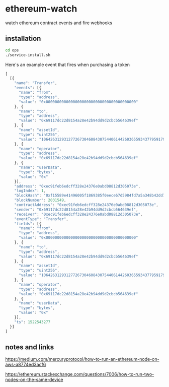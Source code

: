 # ethereum-watch

watch ethereum contract events and fire webhooks


## installation

```bash
cd ops
./service-install.sh
```


Here's an example event that fires when purchasing a token
```javascript
[
  [{
    "name": "Transfer",
    "events": [{
      "name": "from",
      "type": "address",
      "value": "0x0000000000000000000000000000000000000000"
    }, {
      "name": "to",
      "type": "address",
      "value": "0x69117dc22d8154a28e42b94dd9d2cbcb564639ef"
    }, {
      "name": "assetId",
      "type": "uint256",
      "value": "106426312931277267304608430754406144260365593437795917950666279101627564215339"
    }, {
      "name": "operator",
      "type": "address",
      "value": "0x69117dc22d8154a28e42b94dd9d2cbcb564639ef"
    }, {
      "name": "userData",
      "type": "bytes",
      "value": "0x"
    }],
    "address": "0xec91feb6edcff328e24376e0abd08812d305073e",
    "logIndex": 1,
    "blockHash": "0xf15589e41496005f1869385f0eece67d5984fd7a5a348b42dd7594461afac887",
    "blockNumber": 2031549,
    "contractAddress": "0xec91feb6edcff328e24376e0abd08812d305073e",
    "sender": "0x69117dc22d8154a28e42b94dd9d2cbcb564639ef",
    "receiver": "0xec91feb6edcff328e24376e0abd08812d305073e",
    "eventType": "Transfer",
    "fields": [{
      "name": "from",
      "type": "address",
      "value": "0x0000000000000000000000000000000000000000"
    }, {
      "name": "to",
      "type": "address",
      "value": "0x69117dc22d8154a28e42b94dd9d2cbcb564639ef"
    }, {
      "name": "assetId",
      "type": "uint256",
      "value": "106426312931277267304608430754406144260365593437795917950666279101627564215339"
    }, {
      "name": "operator",
      "type": "address",
      "value": "0x69117dc22d8154a28e42b94dd9d2cbcb564639ef"
    }, {
      "name": "userData",
      "type": "bytes",
      "value": "0x"
    }],
    "ts": 1522543277
  }]
]
```

## notes and links
https://medium.com/mercuryprotocol/how-to-run-an-ethereum-node-on-aws-a8774ed3acf6

https://ethereum.stackexchange.com/questions/7006/how-to-run-two-nodes-on-the-same-device
